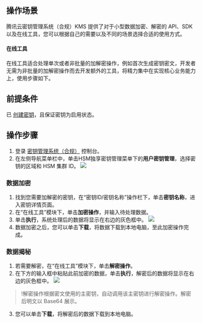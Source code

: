 ## 操作场景
腾讯云密钥管理系统（合规）KMS 提供了对于小型数据加密、解密的 API、SDK 以及在线工具，您可以根据自己的需要以及不同的场景选择合适的使用方式。


#### 在线工具
在线工具适合处理单次或者非批量的加解密操作，例如首次生成密钥密文，开发者无需为非批量的加解密操作而去开发额外的工具，将精力集中在实现核心业务能力上，使用步骤如下。

## 前提条件
已 [创建密钥](https://cloud.tencent.com/document/product/573/74716)，且保证密钥为启用状态。

## 操作步骤
1. 登录 [密钥管理系统（合规）](https://console.cloud.tencent.com/kms2) 控制台。
2. 在左侧导航菜单栏中，单击HSM独享密钥管理菜单下的**用户密钥管理**，选择密钥的区域和 HSM 集群 ID。
![](https://qcloudimg.tencent-cloud.cn/raw/c6af8016a3daa928cafb01b50cdbcfe1.png)

### 数据加密
1. 找到您需要加解密的密钥，在“密钥ID/密钥名称”操作栏下，单击**密钥名称**，进入密钥详情页面。
2. 在“在线工具”模块下，单击**加密操作**，并输入待处理数据。
3. 单击**执行**，系统处理后的数据将显示在右边的灰色框中。
![](https://qcloudimg.tencent-cloud.cn/raw/dc8a3759b717c174343d55a88d30ec2e.png)
4. 数据加密之后，您可以单击**下载**，将数据下载到本地电脑，至此加密操作完成。

### 数据揭秘 
1. 若需要解密，在“在线工具”模块下，单击**解密操作**。
2. 在下方的输入框中粘贴此前加密的数据，单击**执行**，解密后的数据将显示在右边的灰色框中。
    ![](https://qcloudimg.tencent-cloud.cn/raw/f3f817c268d73cbbc01b6837516ad3e7.png)
>!解密操作根据密文使用的主密钥，自动调用该主密钥进行解密操作。解密后明文以 Base64 展示。
>
3. 您可以单击**下载**，将解密后的数据下载到本地电脑。
